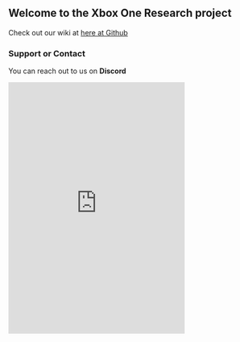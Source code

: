 ## Welcome to the Xbox One Research project

Check out our wiki at [here at Github](https://xboxoneresearch.github.io/wiki)

### Support or Contact

You can reach out to us on **Discord**

<iframe src="https://discordapp.com/widget?id=488349947473690625&theme=dark" width="350" height="500" allowtransparency="true" frameborder="0"></iframe>
